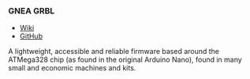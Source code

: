 ### GNEA GRBL

- [Wiki](https://github.com/gnea/grbl/wiki)
- [GitHub](https://github.com/gnea/grbl)

A lightweight, accessible and reliable firmware based around the ATMega328 chip (as found in the original Arduino Nano), found in many small and economic machines and kits.

